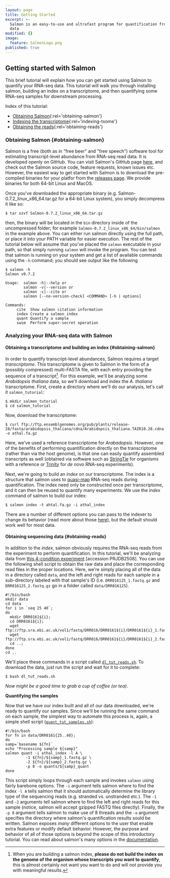 ```yaml
---
layout: page
title: Getting Started
excerpt: >-
  Salmon is an easy-to-use and ultrafast program for quantification from RNA-seq
  data
modified: {}
image:
  feature: SalmonLogo.png
published: true
---
```


## Getting started with Salmon

This brief tutorial will explain how you can get started using Salmon to quantify your RNA-seq data.  This tutorial will walk you through installing salmon, building an index on a transcriptome, and then quantifying some RNA-seq samples for downstream processing.

Index of this tutorial:

* [Obtaining Salmon](){:rel='obtaining-salmon'}
* [Indexing the transcriptome](){:rel='indexing-txome'}
* [Obtaining the reads](){:rel='obtaining-reads'}

### Obtaining Salmon {#obtaining-salmon}

Salmon is a free (both as in "free beer" and "free speech") software tool for estimating transcript-level abundance from RNA-seq read data.  It is developed openly on GitHub.  You can visit Salmon's GitHub page [here](https://github.com/COMBINE-lab/salmon), and check out the Salmon source code, feature requests, known issues etc.  However, the easiest way to get started with Salmon is to download the pre-compiled binaries for your platfor from the [releases page](https://github.com/COMBINE-lab/salmon/releases).  We provide binaries for both 64-bit Linux and MacOS.  

Once you've downloaded the appropriate binary (e.g. Salmon-0.7.2_linux_x86_64.tar.gz for a 64-bit Linux system), you simply decompress it like so:

```
$ tar xzvf Salmon-0.7.2_linux_x86_64.tar.gz
```

then, the binary will be located in the `bin` directory inside of the uncompressed folder; for example `Salmon-0.7.2_linux_x86_64/bin/salmon` in the example above.  You can either run salmon directly using the full path, or place it into your PATH variable for easier execution.  The rest of the tutorial below will assume that you've placed the `salmon` executable in your path, so that simply running `salmon` will invoke the program.  You can test that salmon is running on your system and get a list of available commands using the `-h` command; you should see output like the following

```
$ salmon -h
Salmon v0.7.2

Usage:  salmon -h|--help or
        salmon -v|--version or
        salmon -c|--cite or
        salmon [--no-version-check] <COMMAND> [-h | options]

Commands:
     cite  Show salmon citation information
     index Create a salmon index
     quant Quantify a sample
     swim  Perform super-secret operation
```

### Analyzing your RNA-seq data with Salmon

#### Obtaining a transcriptome and building an index {#obtaining-salmon}

In order to quantify transcript-level abundances, Salmon requires a target *transcriptome*.  This transcriptome is given to Salmon in the form of a (possibly compressed) multi-FASTA file, with each entry providing the sequence of a transcript[^1].  For this example, we'll be analyzing some *Arabidopsis thaliana* data, so we'll download and index the *A. thaliana* transcriptome.  First, create a directory where we'll do our analysis, let's call it `salmon_tutorial`:

```
$ mkdir salmon_tutorial
$ cd salmon_tutorial
```

Now, download the transcriptome:

```
$ curl ftp://ftp.ensemblgenomes.org/pub/plants/release-28/fasta/arabidopsis_thaliana/cdna/Arabidopsis_thaliana.TAIR10.28.cdna.all.fa.gz -o athal.fa.gz
```

Here, we've used a reference transcriptome for *Arabadopsis*.  However, one of the benefits of performing quantification directly on the transcriptome (rather than via the host genome), is that one can easily quantify assembled transcripts as well (obtained via software such as [StringTie](https://ccb.jhu.edu/software/stringtie/) for organisms with a reference or [Trinity](https://github.com/trinityrnaseq/trinityrnaseq/wiki) for *de novo* RNA-seq experiments).

Next, we're going to build an *index* on our transcriptome.  The index is a structure that salmon uses to [quasi-map](http://bioinformatics.oxfordjournals.org/content/32/12/i192.abstract) RNA-seq reads during quantification.  The index need only be constructed once per transcriptome, and it can then be reused to quantify many experiments.  We use the *index* command of salmon to build our index:

```
$ salmon index -t ahtal.fa.gz -i athal_index
```

There are a number of different options you can pass to the indexer to change its behavior (read more about those [here](http://salmon.readthedocs.io/en/latest/)), but the default should work well for most data.

#### Obtaining sequencing data {#obtaining-reads}

In addition to the *index*, salmon obviously requires the RNA-seq reads from the experiment to perform quantification.  In this tutorial, we'll be analyzing data from [this 4-condition experiment](https://www.ebi.ac.uk/ena/data/view/DRP001761) [accession PRJDB2508].  You can use the following shell script to obtain the raw data and place the corresponding read files in the proper locations.  Here, we're simply placing all of the data in a directory called `data`, and the left and right reads for each sample in a sub-directory labeled with that sample's ID (i.e. `DRR016125_1.fastq.gz` and `DRR016125_2.fastq.gz` go in a folder called `data/DRR016125`).

```
#!/bin/bash
mkdir data
cd data
for i in `seq 25 40`; 
do 
  mkdir DRR0161${i}; 
  cd DRR0161${i}; 
  wget ftp://ftp.sra.ebi.ac.uk/vol1/fastq/DRR016/DRR0161${i}/DRR0161${i}_1.fastq.gz; 
  wget ftp://ftp.sra.ebi.ac.uk/vol1/fastq/DRR016/DRR0161${i}/DRR0161${i}_2.fastq.gz; 
  cd ..; 
done
cd .. 
```

We'll place these commands in a script called [`dl_tut_reads.sh`](https://raw.githubusercontent.com/COMBINE-lab/salmon/gh-pages/assets/dl_tut_reads.sh).  To download the data, just run the script and wait for it to complete:

```
$ bash dl_tut_reads.sh
```

*Now might be a good time to grab a cup of coffee (or tea)*.

**Quantifying the samples**

Now that we have our index built and all of our data downloaded, we're ready to quantify our samples.  Since we'll be running the same command on each sample, the simplest way to automate this process is, again, a simple shell script ([`quant_tut_samples.sh`](https://raw.githubusercontent.com/COMBINE-lab/salmon/gh-pages/assets/quant_tut_samples.sh)):

```
#!/bin/bash
for fn in data/DRR0161{25..40};
do
samp=`basename ${fn}`
echo "Processing sample ${samp}"
salmon quant -i athal_index -l A \
         -1 ${fn}/${samp}_1.fastq.gz \
         -2 ${fn}/${samp}_2.fastq.gz \
         -p 8 -o quants/${samp}_quant
done 
```

This script simply loops through each sample and invokes `salmon` using fairly barebone options.  The `-i` argument tells salmon where to find the index `-l A` tells salmon that it should automatically determine the library type of the sequencing reads (e.g. stranded vs. unstranded etc.).  The `-1` and `-2` arguments tell salmon where to find the left and right reads for this sample (notice, salmon will accept gzipped FASTQ files directly).  Finally, the `-p 8` argument tells salmon to make use of 8 threads and the `-o` argument specifies the directory where salmon's quantification results sould be written.  Salmon exposes *many* different options to the user that enable extra features or modify default behavior.  However, the purpose and behavior of all of those options is beyond the scope of this introductory tutorial.  You can read about salmon's many  options in the [documentation](http://salmon.readthedocs.io/en/latest/).



[^1]:
	When you are building a salmon index, **please do not build the index on the genome of the organism whose transcripts you want to quantify**, this is almost certainly not want you want to do and will not provide you with meaningful results.
